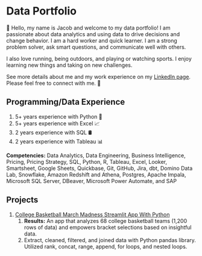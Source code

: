 # Data Portfolio

👋 Hello, my name is Jacob and welcome to my data portfolio! I am passionate about data analytics and using data to drive decisions and change behavior. I am a hard worker and quick learner. I am a strong problem solver, ask smart questions, and communicate well with others. 

I also love running, being outdoors, and playing or watching sports. I enjoy learning new things and taking on new challenges.

See more details about me and my work experience on my [LinkedIn page](https://www.linkedin.com/in/jacob-ryan-chase/). Please feel free to connect with me. 🤝

## Programming/Data Experience
1. 5+ years experience with Python 🐍
2. 5+ years experience with Excel 📈
3. 2 years experience with SQL 🛢️
4. 2 years experience with Tableau 📊
   
**Competencies:** Data Analytics, Data Engineering, Business Intelligence, Pricing, Pricing Strategy, SQL, Python, R, Tableau, Excel, Looker, Smartsheet, Google Sheets, Quickbase, Git, GitHub, Jira, dbt, Domino Data Lab, Snowflake, Amazon Redshift and Athena, Postgres, Apache Impala, Microsoft SQL Server, DBeaver, Microsoft Power Automate, and SAP


## Projects
1. [College Basketball March Madness Streamlit App With Python](https://jacob35.github.io/March-Madness-App/)
   1. **Results:** An app that analyzes 68 college basketball teams (1,200 rows of data) and empowers bracket selections based on insightful data.
   2. Extract, cleaned, filtered, and joined data with Python pandas library. Utilized rank, concat, range, append, for loops, and nested loops.

<!--
emoji's
- 👋
- 🔭 I’m currently working on ...
- 🌱 I’m currently learning ...
- 👯 I’m looking to collaborate on ...
- 🤔 I’m looking for help with ...
- 💬 Ask me about ...
- 📫 How to reach me: ...
- 😄 Pronouns: ...
- ⚡ Fun fact: ...
-->
